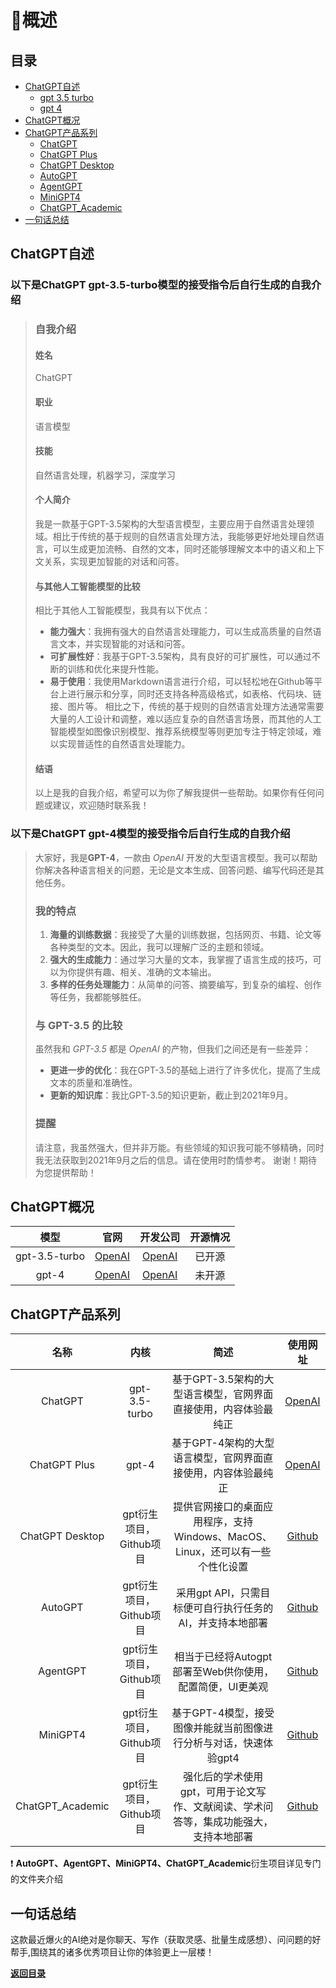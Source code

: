 # 🧾概述

## 目录
- [ChatGPT自述](#chatgpt%E8%87%AA%E8%BF%B0)
  - [gpt 3.5 turbo](#%E4%BB%A5%E4%B8%8B%E6%98%AFchatgpt-gpt-35-turbo%E6%A8%A1%E5%9E%8B%E7%9A%84%E6%8E%A5%E5%8F%97%E6%8C%87%E4%BB%A4%E5%90%8E%E8%87%AA%E8%A1%8C%E7%94%9F%E6%88%90%E7%9A%84%E8%87%AA%E6%88%91%E4%BB%8B%E7%BB%8D)
  - [gpt 4](#%E4%BB%A5%E4%B8%8B%E6%98%AFchatgpt-gpt-4%E6%A8%A1%E5%9E%8B%E7%9A%84%E6%8E%A5%E5%8F%97%E6%8C%87%E4%BB%A4%E5%90%8E%E8%87%AA%E8%A1%8C%E7%94%9F%E6%88%90%E7%9A%84%E8%87%AA%E6%88%91%E4%BB%8B%E7%BB%8D)
- [ChatGPT概况](#chatgpt%E6%A6%82%E5%86%B5)
- [ChatGPT产品系列](#chatgpt%E4%BA%A7%E5%93%81%E7%B3%BB%E5%88%97)
    - [ChatGPT](#chatgpt%E4%BA%A7%E5%93%81%E7%B3%BB%E5%88%97)
    - [ChatGPT Plus](#chatgpt%E4%BA%A7%E5%93%81%E7%B3%BB%E5%88%97)
    - [ChatGPT Desktop](#chatgpt%E4%BA%A7%E5%93%81%E7%B3%BB%E5%88%97)
    - [AutoGPT](#chatgpt%E4%BA%A7%E5%93%81%E7%B3%BB%E5%88%97)
    - [AgentGPT](#chatgpt%E4%BA%A7%E5%93%81%E7%B3%BB%E5%88%97)
    - [MiniGPT4](#chatgpt%E4%BA%A7%E5%93%81%E7%B3%BB%E5%88%97)
    - [ChatGPT_Academic](#chatgpt%E4%BA%A7%E5%93%81%E7%B3%BB%E5%88%97)
- [一句话总结](#%E4%B8%80%E5%8F%A5%E8%AF%9D%E6%80%BB%E7%BB%93)


## ChatGPT自述
### **以下是ChatGPT gpt-3.5-turbo模型的接受指令后自行生成的自我介绍**
>### 自我介绍
>#### 姓名
>ChatGPT
>#### 职业
>语言模型
>#### 技能
>自然语言处理，机器学习，深度学习
>#### 个人简介
>我是一款基于GPT-3.5架构的大型语言模型，主要应用于自然语言处理领域。相比于传统的基于规则的自然语言处理方法，我能够更好地处理自然语言，可以生成更加流畅、自然的文本，同时还能够理解文本中的语义和上下文关系，实现更加智能的对话和问答。
>#### 与其他人工智能模型的比较
>相比于其他人工智能模型，我具有以下优点：
>- **能力强大**：我拥有强大的自然语言处理能力，可以生成高质量的自然语言文本，并实现智能的对话和问答。
>- **可扩展性好**：我基于GPT-3.5架构，具有良好的可扩展性，可以通过不断的训练和优化来提升性能。
>- **易于使用**：我使用Markdown语言进行介绍，可以轻松地在Github等平台上进行展示和分享，同时还支持各种高级格式，如表格、代码块、链接、图片等。
>相比之下，传统的基于规则的自然语言处理方法通常需要大量的人工设计和调整，难以适应复杂的自然语言场景，而其他的人工智能模型如图像识别模型、推荐系统模型等则更加专注于特定领域，难以实现普适性的自然语言处理能力。
>#### 结语
>以上是我的自我介绍，希望可以为你了解我提供一些帮助。如果你有任何问题或建议，欢迎随时联系我！

### **以下是ChatGPT gpt-4模型的接受指令后自行生成的自我介绍**
>大家好，我是**GPT-4**，一款由 *OpenAI* 开发的大型语言模型。我可以帮助你解决各种语言相关的问题，无论是文本生成、回答问题、编写代码还是其他任务。
>### 我的特点
>1. **海量的训练数据**：我接受了大量的训练数据，包括网页、书籍、论文等各种类型的文本。因此，我可以理解广泛的主题和领域。
>2. **强大的生成能力**：通过学习大量的文本，我掌握了语言生成的技巧，可以为你提供有趣、相关、准确的文本输出。
>3. **多样的任务处理能力**：从简单的问答、摘要编写，到复杂的编程、创作等任务，我都能够胜任。
>### 与 GPT-3.5 的比较
>虽然我和 *GPT-3.5* 都是 *OpenAI* 的产物，但我们之间还是有一些差异：
>- **更进一步的优化**：我在GPT-3.5的基础上进行了许多优化，提高了生成文本的质量和准确性。
>- **更新的知识库**：我比GPT-3.5的知识更新，截止到2021年9月。
>### 提醒
>请注意，我虽然强大，但并非万能。有些领域的知识我可能不够精确，同时我无法获取到2021年9月之后的信息。请在使用时酌情参考。
>谢谢！期待为您提供帮助！

## ChatGPT概况
|     模型      |                官网                |           开发公司            | 开源情况 |
| :-----------: | :--------------------------------: | :---------------------------: | :------: |
| gpt-3.5-turbo | [OpenAI](https://chat.openai.com/) | [OpenAI](https://openai.com/) |  已开源  |
|     gpt-4     | [OpenAI](https://chat.openai.com/) | [OpenAI](https://openai.com/) |  未开源  |

## ChatGPT产品系列
|       名称       |          内核           |                                         简述                                          |                          使用网址                          |
| :--------------: | :---------------------: | :-----------------------------------------------------------------------------------: | :--------------------------------------------------------: |
|     ChatGPT      |      gpt-3.5-turbo      |            基于GPT-3.5架构的大型语言模型，官网界面直接使用，内容体验最纯正            |             [OpenAI](https://chat.openai.com/)             |
|   ChatGPT Plus   |          gpt-4          |             基于GPT-4架构的大型语言模型，官网界面直接使用，内容体验最纯正             |             [OpenAI](https://chat.openai.com/)             |
| ChatGPT Desktop  | gpt衍生项目，Github项目 |     提供官网接口的桌面应用程序，支持Windows、MacOS、Linux，还可以有一些个性化设置     |         [Github](https://github.com/lencx/ChatGPT)         |
|     AutoGPT      | gpt衍生项目，Github项目 |               采用gpt API，只需目标便可自行执行任务的AI，并支持本地部署               | [Github](https://github.com/Significant-Gravitas/Auto-GPT) |
|     AgentGPT     | gpt衍生项目，Github项目 |               相当于已经将Autogpt部署至Web供你使用，配置简便，UI更美观                |       [Github](https://github.com/reworkd/AgentGPT)        |
|     MiniGPT4     | gpt衍生项目，Github项目 |           基于GPT-4模型，接受图像并能就当前图像进行分析与对话，快速体验gpt4           |     [Github](https://github.com/Vision-CAIR/MiniGPT-4)     |
| ChatGPT_Academic | gpt衍生项目，Github项目 | 强化后的学术使用gpt，可用于论文写作、文献阅读、学术问答等，集成功能强大，支持本地部署 |  [Github](https://github.com/binary-husky/gpt_academicS)   |

❗ **AutoGPT、AgentGPT、MiniGPT4、ChatGPT_Academic**衍生项目详见专门的文件夹介绍

## 一句话总结
这款最近爆火的AI绝对是你聊天、写作（获取灵感、批量生成感想）、问问题的好帮手,围绕其的诸多优秀项目让你的体验更上一层楼！

**[返回目录](#目录)**
